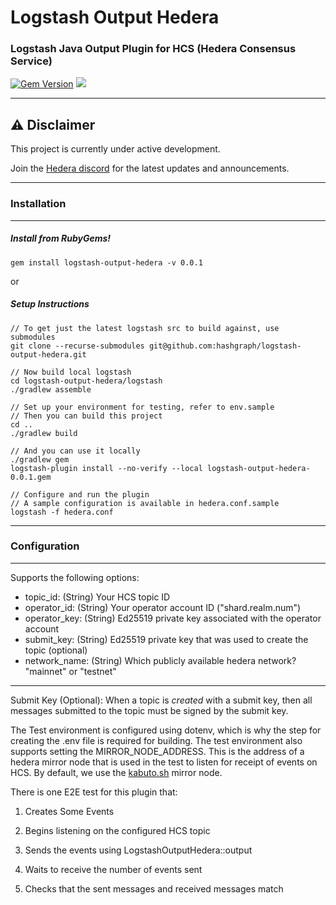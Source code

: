 # Logstash Output Hedera

### Logstash Java Output Plugin for HCS (Hedera Consensus Service)

[![Gem Version](https://badge.fury.io/rb/logstash-output-hedera.svg)](https://badge.fury.io/rb/logstash-output-hedera)
![](https://ruby-gem-downloads-badge.herokuapp.com/logstash-output-hedera/0.0.1)
___
## ⚠️ Disclaimer

This project is currently under active development. 

Join the [Hedera discord](https://hedera.com/discord) for the latest updates and announcements.

____
### Installation
___

##### Install from RubyGems!

`gem install logstash-output-hedera -v 0.0.1`

or

##### Setup Instructions

```
// To get just the latest logstash src to build against, use submodules
git clone --recurse-submodules git@github.com:hashgraph/logstash-output-hedera.git

// Now build local logstash
cd logstash-output-hedera/logstash
./gradlew assemble

// Set up your environment for testing, refer to env.sample
// Then you can build this project
cd ..
./gradlew build

// And you can use it locally
./gradlew gem
logstash-plugin install --no-verify --local logstash-output-hedera-0.0.1.gem

// Configure and run the plugin
// A sample configuration is available in hedera.conf.sample
logstash -f hedera.conf
```
___
### Configuration
___

Supports the following options:

- topic_id: (String) Your HCS topic ID
- operator_id: (String) Your operator account ID ("shard.realm.num")
- operator_key: (String) Ed25519 private key associated with the operator account
- submit_key: (String) Ed25519 private key that was used to create the topic (optional)
- network_name: (String) Which publicly available hedera network? "mainnet" or "testnet"
___

Submit Key (Optional): When a topic is _created_ with a submit key, then all messages submitted to the topic must be signed by the submit key. 

The Test environment is configured using dotenv, which is why the step for creating the .env file is required for building. The test environment also supports setting the MIRROR_NODE_ADDRESS. This is the address of a hedera mirror node that is used in the test to listen for receipt of events on HCS. By default, we use the [kabuto.sh](https://docs.kabuto.sh) mirror node. 

There is one E2E test for this plugin that:

1) Creates Some Events

2) Begins listening on the configured HCS topic

3) Sends the events using LogstashOutputHedera::output

4) Waits to receive the number of events sent

5) Checks that the sent messages and received messages match